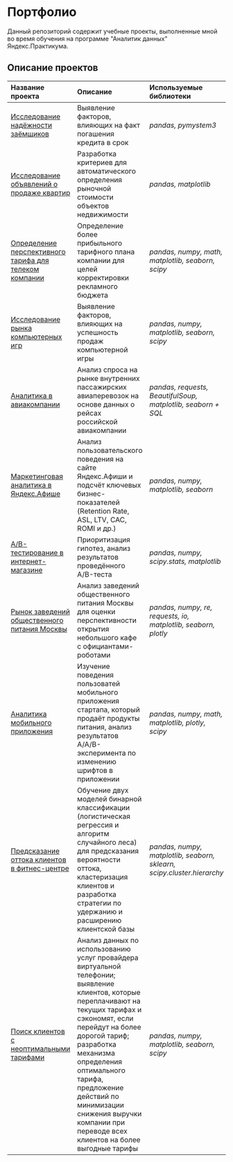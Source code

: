 # Портфолио
Данный репозиторий содержит учебные проекты, выполненные мной во время обучения на программе "Аналитик данных" Яндекс.Практикума.

## Описание проектов

| Название проекта | Описание | Используемые библиотеки | 
| :---------------------- | :---------------------- | :---------------------- |
| [Исследование надёжности заёмщиков](https://github.com/maponomareva/portfolio/tree/main/02_banking_analytics) | Выявление факторов, влияющих на факт погашения кредита в срок | *pandas, pymystem3* |
| [Исследование объявлений о продаже квартир](https://github.com/maponomareva/portfolio/tree/main/03_real_estate_analytics) | Разработка критериев для автоматического определения рыночной стоимости объектов недвижимости | *pandas, matplotlib* |
| [Определение перспективного тарифа для телеком компании](https://github.com/maponomareva/portfolio/tree/main/04_telecom_analytics) | Определение более прибыльного тарифного плана компании для целей корректировки рекламного бюджета | *pandas, numpy, math, matplotlib, seaborn, scipy* |
| [Исследование рынка компьютерных игр](https://github.com/maponomareva/portfolio/tree/main/06_gamedev_analytics) | Выявление факторов, влияющих на успешность продаж компьютерной игры | *pandas, numpy, matplotlib, seaborn, scipy* |
| [Аналитика в авиакомпании](https://github.com/maponomareva/portfolio/tree/main/07_airline_analytics) | Анализ спроса на рынке внутренних пассажирских авиаперевозок на основе данных о рейсах российской авиакомпании | *pandas, requests, BeautifulSoup, matplotlib, seaborn + SQL* |
| [Маркетинговая аналитика в Яндекс.Афише](https://github.com/maponomareva/portfolio/tree/main/08_marketing_analytics) | Анализ пользовательского поведения на сайте Яндекс.Афиши и подсчёт ключевых бизнес-показателей (Retention Rate, ASL, LTV, CAC, ROMI и др.) | *pandas, numpy, matplotlib, seaborn* |
| [A/B-тестирование в интернет-магазине](https://github.com/maponomareva/portfolio/tree/main/09_ab_testing) | Приоритизация гипотез, анализ результатов проведённого A/B-теста| *pandas, numpy, scipy.stats, matplotlib* |
| [Рынок заведений общественного питания Москвы](https://github.com/maponomareva/portfolio/tree/main/10_catering_analytics) | Анализ заведений общественного питания Москвы для оценки перспективности открытия небольшого кафе с официантами-роботами | *pandas, numpy, re, requests, io, matplotlib, seaborn, plotly* |
| [Аналитика мобильного приложения](https://github.com/maponomareva/portfolio/tree/main/11_mobile_app_analytics)| Изучение поведения пользоватей мобильного приложения стартапа, который продаёт продукты питания, анализ результатов A/A/B-эксперимента по изменению шрифтов в приложении | *pandas, numpy, math, matplotlib, plotly, scipy* |
| [Предсказание оттока клиентов в фитнес-центре](https://github.com/maponomareva/portfolio/tree/main/12_churn_prediction) | Обучение двух моделей бинарной классификации (логистическая регрессия и алгоритм случайного леса) для предсказания вероятности оттока, кластеризация клиентов и разработка стратегии по удержанию и расширению клиентской базы | *pandas, numpy, matplotlib, seaborn, sklearn, scipy.cluster.hierarchy* |
| [Поиск клиентов с неоптимальными тарифами](https://github.com/maponomareva/portfolio/tree/main/13_final_project) | Анализ данных по использованию услуг провайдера виртуальной телефонии; выявление клиентов, которые переплачивают на текущих тарифах и сэкономят, если перейдут на более дорогой тариф; разработка механизма определения оптимального тарифа, предложение действий по минимизации снижения выручки компании при переводе всех клиентов на более выгодные тарифы | *pandas, numpy, matplotlib, seaborn, scipy* |
